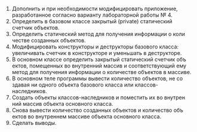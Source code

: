 1. Дополнить и при необходимости модифицировать приложение, 
разработанное согласно варианту лабораторной работы № 4.  
2. Определить в базовом классе закрытый (private) статический 
счетчик объектов. 
3. Определить статический метод для получения информации о коли
честве созданных объектов. 
4. Модифицировать конструкторы и деструкторы базового класса: 
увеличивать счетчик в конструкторе и уменьшать в деструкторе. 
5. В основном классе определить закрытый статический счетчик объ
ектов, помещенных во внутренний массив и соответствующий ему метод 
для получения информации о количестве объектов в массиве. 
6. В основном теле программы вывести количество объектов, не со
здавая ни одного объекта базового класса или классов-наследников. 
7. Создать объекты классов-наследников и поместить их во внутрен
ний массив объекта основного класса. 
8. Снова вывести количество созданных объектов и количество объ
ектов во внутреннем массиве объекта основного класса. 
9. Сделать выводы.